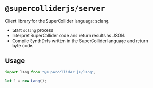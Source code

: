 # `@supercolliderjs/server`

Client library for the SuperCollider language: sclang.

- Start `sclang` process
- Interpret SuperCollider code and return results as JSON.
- Compile SynthDefs written in the SuperCollider language and return byte code.


## Usage

```js
import lang from "@supercollider.js/lang";

let l = new Lang();
```
